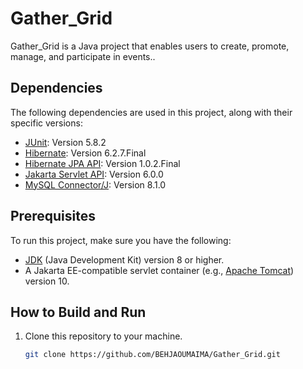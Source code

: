 # Gather_Grid

Gather_Grid is a Java project that enables users to create, promote, manage, and participate in events..

## Dependencies

The following dependencies are used in this project, along with their specific versions:

- [JUnit](https://junit.org/): Version 5.8.2
- [Hibernate](https://hibernate.org/orm/): Version 6.2.7.Final
- [Hibernate JPA API](https://hibernate.org/orm/): Version 1.0.2.Final
- [Jakarta Servlet API](https://jakarta.ee/specifications/servlet/): Version 6.0.0
- [MySQL Connector/J](https://dev.mysql.com/doc/connector-j/en/): Version 8.1.0

## Prerequisites

To run this project, make sure you have the following:

- [JDK](https://www.oracle.com/java/technologies/javase-downloads.html) (Java Development Kit) version 8 or higher.
- A Jakarta EE-compatible servlet container (e.g., [Apache Tomcat](http://tomcat.apache.org/)) version 10.

## How to Build and Run

1. Clone this repository to your machine.

   ```bash
   git clone https://github.com/BEHJAOUMAIMA/Gather_Grid.git


